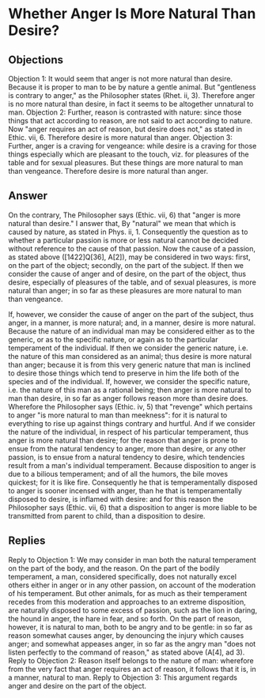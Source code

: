 # Whether Anger Is More Natural Than Desire?
## Objections
Objection 1: It would seem that anger is not more natural than desire. Because it is proper to man to be by nature a gentle animal. But "gentleness is contrary to anger," as the Philosopher states (Rhet. ii, 3). Therefore anger is no more natural than desire, in fact it seems to be altogether unnatural to man.
Objection 2: Further, reason is contrasted with nature: since those things that act according to reason, are not said to act according to nature. Now "anger requires an act of reason, but desire does not," as stated in Ethic. vii, 6. Therefore desire is more natural than anger.
Objection 3: Further, anger is a craving for vengeance: while desire is a craving for those things especially which are pleasant to the touch, viz. for pleasures of the table and for sexual pleasures. But these things are more natural to man than vengeance. Therefore desire is more natural than anger.
## Answer
On the contrary, The Philosopher says (Ethic. vii, 6) that "anger is more natural than desire."
I answer that, By "natural" we mean that which is caused by nature, as stated in Phys. ii, 1. Consequently the question as to whether a particular passion is more or less natural cannot be decided without reference to the cause of that passion. Now the cause of a passion, as stated above ([1422]Q[36], A[2]), may be considered in two ways: first, on the part of the object; secondly, on the part of the subject. If then we consider the cause of anger and of desire, on the part of the object, thus desire, especially of pleasures of the table, and of sexual pleasures, is more natural than anger; in so far as these pleasures are more natural to man than vengeance.

If, however, we consider the cause of anger on the part of the subject, thus anger, in a manner, is more natural; and, in a manner, desire is more natural. Because the nature of an individual man may be considered either as to the generic, or as to the specific nature, or again as to the particular temperament of the individual. If then we consider the generic nature, i.e. the nature of this man considered as an animal; thus desire is more natural than anger; because it is from this very generic nature that man is inclined to desire those things which tend to preserve in him the life both of the species and of the individual. If, however, we consider the specific nature, i.e. the nature of this man as a rational being; then anger is more natural to man than desire, in so far as anger follows reason more than desire does. Wherefore the Philosopher says (Ethic. iv, 5) that "revenge" which pertains to anger "is more natural to man than meekness": for it is natural to everything to rise up against things contrary and hurtful. And if we consider the nature of the individual, in respect of his particular temperament, thus anger is more natural than desire; for the reason that anger is prone to ensue from the natural tendency to anger, more than desire, or any other passion, is to ensue from a natural tendency to desire, which tendencies result from a man's individual temperament. Because disposition to anger is due to a bilious temperament; and of all the humors, the bile moves quickest; for it is like fire. Consequently he that is temperamentally disposed to anger is sooner incensed with anger, than he that is temperamentally disposed to desire, is inflamed with desire: and for this reason the Philosopher says (Ethic. vii, 6) that a disposition to anger is more liable to be transmitted from parent to child, than a disposition to desire.
## Replies
Reply to Objection 1: We may consider in man both the natural temperament on the part of the body, and the reason. On the part of the bodily temperament, a man, considered specifically, does not naturally excel others either in anger or in any other passion, on account of the moderation of his temperament. But other animals, for as much as their temperament recedes from this moderation and approaches to an extreme disposition, are naturally disposed to some excess of passion, such as the lion in daring, the hound in anger, the hare in fear, and so forth. On the part of reason, however, it is natural to man, both to be angry and to be gentle: in so far as reason somewhat causes anger, by denouncing the injury which causes anger; and somewhat appeases anger, in so far as the angry man "does not listen perfectly to the command of reason," as stated above (A[4], ad 3).
Reply to Objection 2: Reason itself belongs to the nature of man: wherefore from the very fact that anger requires an act of reason, it follows that it is, in a manner, natural to man.
Reply to Objection 3: This argument regards anger and desire on the part of the object.